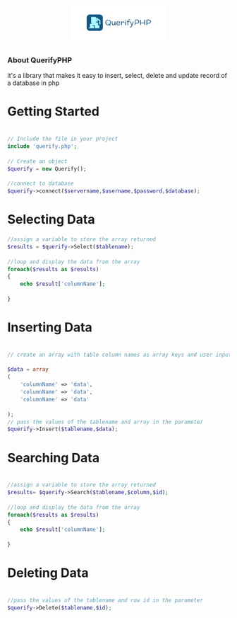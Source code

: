 <p align="center">
  <img src="img/querify.PNG" alt="QuerifyPHP">
</p>

### About QuerifyPHP
it's a library that makes it easy to insert, select, delete and update record of a database in php

# Getting Started

```php

// Include the file in your project
include 'querify.php';

// Create an object
$querify = new Querify();

//connect to database
$querify->connect($servername,$username,$password,$database);


```

# Selecting Data
```php
//assign a variable to store the array returned 
$results = $querify->Select($tablename);

//loop and display the data from the array
foreach($results as $results)
{
	echo $result['columnName'];

}
```

# Inserting Data
```php

// create an array with table column names as array keys and user inputs as array values

$data = array 
(
	'columnName' => 'data',
	'columnName' => 'data',
	'columnName' => 'data'

);
// pass the values of the tablename and array in the parameter
$querify->Insert($tablename,$data);

```

# Searching Data
```php

//assign a variable to store the array returned 
$results= $querify->Search($tablename,$column,$id);

//loop and display the data from the array
foreach($results as $results)
{
	echo $result['columnName'];

}

```

# Deleting Data
```php

//pass the values of the tablename and row id in the parameter
$querify->Delete($tablename,$id);

```
